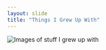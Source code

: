 ```yaml
---
layout: slide
title: "Things I Grew Up With"
---
```

![Images of stuff I grew up with](https://i.ibb.co/3v700Yv/ice-1385507-960-720.jpg)
